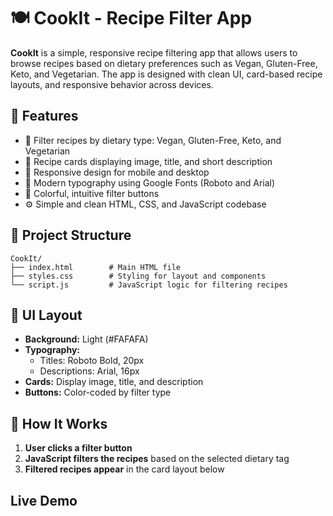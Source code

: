 # 🍽️ CookIt - Recipe Filter App

**CookIt** is a simple, responsive recipe filtering app that allows users to browse recipes based on dietary preferences such as Vegan, Gluten-Free, Keto, and Vegetarian. The app is designed with clean UI, card-based recipe layouts, and responsive behavior across devices.

## 🚀 Features

- 🔘 Filter recipes by dietary type: Vegan, Gluten-Free, Keto, and Vegetarian  
- 🧾 Recipe cards displaying image, title, and short description  
- 📱 Responsive design for mobile and desktop  
- 🎨 Modern typography using Google Fonts (Roboto and Arial)  
- 🌈 Colorful, intuitive filter buttons  
- ⚙️ Simple and clean HTML, CSS, and JavaScript codebase

## 📁 Project Structure

```
CookIt/
├── index.html        # Main HTML file
├── styles.css        # Styling for layout and components
└── script.js         # JavaScript logic for filtering recipes
```

## 📸 UI Layout

- **Background:** Light (#FAFAFA)  
- **Typography:**  
  - Titles: Roboto Bold, 20px  
  - Descriptions: Arial, 16px  
- **Cards:** Display image, title, and description  
- **Buttons:** Color-coded by filter type  

## 🧪 How It Works

1. **User clicks a filter button**  
2. **JavaScript filters the recipes** based on the selected dietary tag  
3. **Filtered recipes appear** in the card layout below

 
 ## Live Demo 

